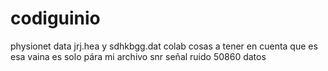 # codiguinio
physionet
data  jrj.hea y sdhkbgg.dat
colab
 cosas a tener en cuenta
 que es esa vaina
 es solo pára mi archivo
 snr señal ruido
 50860 datos
